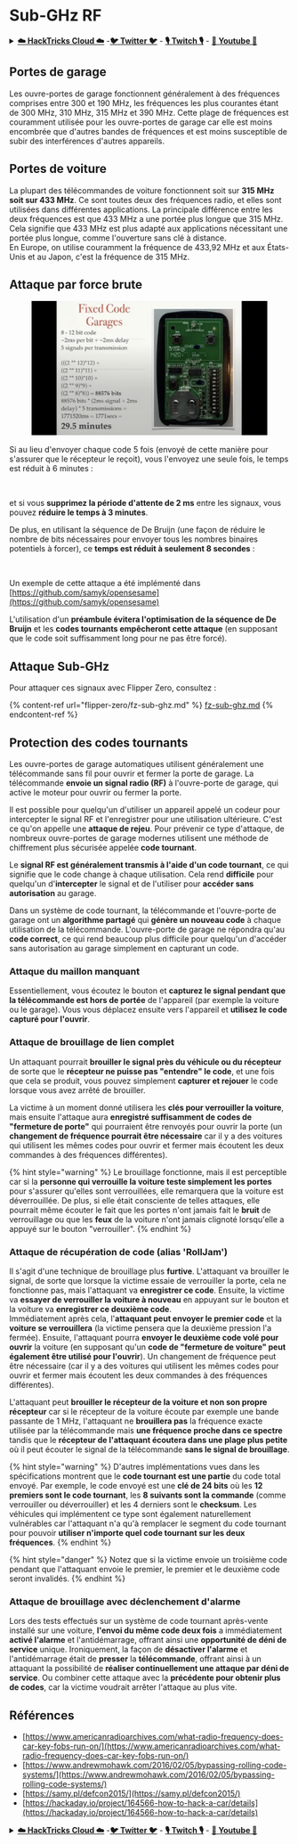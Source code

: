 # Sub-GHz RF

<details>

<summary><a href="https://cloud.hacktricks.xyz/pentesting-cloud/pentesting-cloud-methodology"><strong>☁️ HackTricks Cloud ☁️</strong></a> -<a href="https://twitter.com/hacktricks_live"><strong>🐦 Twitter 🐦</strong></a> - <a href="https://www.twitch.tv/hacktricks_live/schedule"><strong>🎙️ Twitch 🎙️</strong></a> - <a href="https://www.youtube.com/@hacktricks_LIVE"><strong>🎥 Youtube 🎥</strong></a></summary>

* Travaillez-vous dans une **entreprise de cybersécurité** ? Voulez-vous voir votre **entreprise annoncée dans HackTricks** ? ou voulez-vous avoir accès à la **dernière version de PEASS ou télécharger HackTricks en PDF** ? Consultez les [**PLANS D'ABONNEMENT**](https://github.com/sponsors/carlospolop) !
* Découvrez [**The PEASS Family**](https://opensea.io/collection/the-peass-family), notre collection exclusive de [**NFT**](https://opensea.io/collection/the-peass-family)
* Obtenez le [**swag officiel PEASS & HackTricks**](https://peass.creator-spring.com)
* **Rejoignez le** [**💬**](https://emojipedia.org/speech-balloon/) [**groupe Discord**](https://discord.gg/hRep4RUj7f) ou le [**groupe Telegram**](https://t.me/peass) ou **suivez** moi sur **Twitter** [**🐦**](https://github.com/carlospolop/hacktricks/tree/7af18b62b3bdc423e11444677a6a73d4043511e9/\[https:/emojipedia.org/bird/README.md)[**@carlospolopm**](https://twitter.com/hacktricks\_live)**.**
* **Partagez vos astuces de piratage en soumettant des PR au** [**repo hacktricks**](https://github.com/carlospolop/hacktricks) **et au** [**repo hacktricks-cloud**](https://github.com/carlospolop/hacktricks-cloud).

</details>

## Portes de garage

Les ouvre-portes de garage fonctionnent généralement à des fréquences comprises entre 300 et 190 MHz, les fréquences les plus courantes étant de 300 MHz, 310 MHz, 315 MHz et 390 MHz. Cette plage de fréquences est couramment utilisée pour les ouvre-portes de garage car elle est moins encombrée que d'autres bandes de fréquences et est moins susceptible de subir des interférences d'autres appareils.

## Portes de voiture

La plupart des télécommandes de voiture fonctionnent soit sur **315 MHz soit sur 433 MHz**. Ce sont toutes deux des fréquences radio, et elles sont utilisées dans différentes applications. La principale différence entre les deux fréquences est que 433 MHz a une portée plus longue que 315 MHz. Cela signifie que 433 MHz est plus adapté aux applications nécessitant une portée plus longue, comme l'ouverture sans clé à distance.\
En Europe, on utilise couramment la fréquence de 433,92 MHz et aux États-Unis et au Japon, c'est la fréquence de 315 MHz.

## **Attaque par force brute**

<figure><img src="../../.gitbook/assets/image (4) (3) (2).png" alt=""><figcaption></figcaption></figure>

Si au lieu d'envoyer chaque code 5 fois (envoyé de cette manière pour s'assurer que le récepteur le reçoit), vous l'envoyez une seule fois, le temps est réduit à 6 minutes :

<figure><img src="../../.gitbook/assets/image (1) (1) (2) (2).png" alt=""><figcaption></figcaption></figure>

et si vous **supprimez la période d'attente de 2 ms** entre les signaux, vous pouvez **réduire le temps à 3 minutes**.

De plus, en utilisant la séquence de De Bruijn (une façon de réduire le nombre de bits nécessaires pour envoyer tous les nombres binaires potentiels à forcer), ce **temps est réduit à seulement 8 secondes** :

<figure><img src="../../.gitbook/assets/image (5) (2) (3).png" alt=""><figcaption></figcaption></figure>

Un exemple de cette attaque a été implémenté dans [https://github.com/samyk/opensesame](https://github.com/samyk/opensesame)

L'utilisation d'un **préambule évitera l'optimisation de la séquence de De Bruijn** et les **codes tournants empêcheront cette attaque** (en supposant que le code soit suffisamment long pour ne pas être forcé).

## Attaque Sub-GHz

Pour attaquer ces signaux avec Flipper Zero, consultez :

{% content-ref url="flipper-zero/fz-sub-ghz.md" %}
[fz-sub-ghz.md](flipper-zero/fz-sub-ghz.md)
{% endcontent-ref %}

## Protection des codes tournants

Les ouvre-portes de garage automatiques utilisent généralement une télécommande sans fil pour ouvrir et fermer la porte de garage. La télécommande **envoie un signal radio (RF)** à l'ouvre-porte de garage, qui active le moteur pour ouvrir ou fermer la porte.

Il est possible pour quelqu'un d'utiliser un appareil appelé un codeur pour intercepter le signal RF et l'enregistrer pour une utilisation ultérieure. C'est ce qu'on appelle une **attaque de rejeu**. Pour prévenir ce type d'attaque, de nombreux ouvre-portes de garage modernes utilisent une méthode de chiffrement plus sécurisée appelée **code tournant**.

Le **signal RF est généralement transmis à l'aide d'un code tournant**, ce qui signifie que le code change à chaque utilisation. Cela rend **difficile** pour quelqu'un d'**intercepter** le signal et de l'utiliser pour **accéder sans autorisation** au garage.

Dans un système de code tournant, la télécommande et l'ouvre-porte de garage ont un **algorithme partagé** qui **génère un nouveau code** à chaque utilisation de la télécommande. L'ouvre-porte de garage ne répondra qu'au **code correct**, ce qui rend beaucoup plus difficile pour quelqu'un d'accéder sans autorisation au garage simplement en capturant un code.

### **Attaque du maillon manquant**

Essentiellement, vous écoutez le bouton et **capturez le signal pendant que la télécommande est hors de portée** de l'appareil (par exemple la voiture ou le garage). Vous vous déplacez ensuite vers l'appareil et **utilisez le code capturé pour l'ouvrir**.

### Attaque de brouillage de lien complet

Un attaquant pourrait **brouiller le signal près du véhicule ou du récepteur** de sorte que le **récepteur ne puisse pas "entendre" le code**, et une fois que cela se produit, vous pouvez simplement **capturer et rejouer** le code lorsque vous avez arrêté de brouiller.

La victime à un moment donné utilisera les **clés pour verrouiller la voiture**, mais ensuite l'attaque aura **enregistré suffisamment de codes de "fermeture de porte"** qui pourraient être renvoyés pour ouvrir la porte (un **changement de fréquence pourrait être nécessaire** car il y a des voitures qui utilisent les mêmes codes pour ouvrir et fermer mais écoutent les deux commandes à des fréquences différentes).

{% hint style="warning" %}
Le brouillage fonctionne, mais il est perceptible car si la **personne qui verrouille la voiture teste simplement les portes** pour s'assurer qu'elles sont verrouillées, elle remarquera que la voiture est déverrouillée. De plus, si elle était consciente de telles attaques, elle pourrait même écouter le fait que les portes n'ont jamais fait le **bruit** de verrouillage ou que les **feux** de la voiture n'ont jamais clignoté lorsqu'elle a appuyé sur le bouton "verrouiller".
{% endhint %}
### **Attaque de récupération de code (alias 'RollJam')**

Il s'agit d'une technique de brouillage plus **furtive**. L'attaquant va brouiller le signal, de sorte que lorsque la victime essaie de verrouiller la porte, cela ne fonctionne pas, mais l'attaquant va **enregistrer ce code**. Ensuite, la victime va **essayer de verrouiller la voiture à nouveau** en appuyant sur le bouton et la voiture va **enregistrer ce deuxième code**.\
Immédiatement après cela, l'**attaquant peut envoyer le premier code** et la **voiture se verrouillera** (la victime pensera que la deuxième pression l'a fermée). Ensuite, l'attaquant pourra **envoyer le deuxième code volé pour ouvrir** la voiture (en supposant qu'un **code de "fermeture de voiture" peut également être utilisé pour l'ouvrir**). Un changement de fréquence peut être nécessaire (car il y a des voitures qui utilisent les mêmes codes pour ouvrir et fermer mais écoutent les deux commandes à des fréquences différentes).

L'attaquant peut **brouiller le récepteur de la voiture et non son propre récepteur** car si le récepteur de la voiture écoute par exemple une bande passante de 1 MHz, l'attaquant ne **brouillera pas** la fréquence exacte utilisée par la télécommande mais **une fréquence proche dans ce spectre** tandis que le **récepteur de l'attaquant écoutera dans une plage plus petite** où il peut écouter le signal de la télécommande **sans le signal de brouillage**.

{% hint style="warning" %}
D'autres implémentations vues dans les spécifications montrent que le **code tournant est une partie** du code total envoyé. Par exemple, le code envoyé est une **clé de 24 bits** où les **12 premiers sont le code tournant**, les **8 suivants sont la commande** (comme verrouiller ou déverrouiller) et les 4 derniers sont le **checksum**. Les véhicules qui implémentent ce type sont également naturellement vulnérables car l'attaquant n'a qu'à remplacer le segment du code tournant pour pouvoir **utiliser n'importe quel code tournant sur les deux fréquences**.
{% endhint %}

{% hint style="danger" %}
Notez que si la victime envoie un troisième code pendant que l'attaquant envoie le premier, le premier et le deuxième code seront invalidés.
{% endhint %}

### Attaque de brouillage avec déclenchement d'alarme

Lors des tests effectués sur un système de code tournant après-vente installé sur une voiture, **l'envoi du même code deux fois** a immédiatement **activé l'alarme** et l'antidémarrage, offrant ainsi une **opportunité de déni de service** unique. Ironiquement, la façon de **désactiver l'alarme** et l'antidémarrage était de **presser** la **télécommande**, offrant ainsi à un attaquant la possibilité de **réaliser continuellement une attaque par déni de service**. Ou combiner cette attaque avec la **précédente pour obtenir plus de codes**, car la victime voudrait arrêter l'attaque au plus vite.

## Références

* [https://www.americanradioarchives.com/what-radio-frequency-does-car-key-fobs-run-on/](https://www.americanradioarchives.com/what-radio-frequency-does-car-key-fobs-run-on/)
* [https://www.andrewmohawk.com/2016/02/05/bypassing-rolling-code-systems/](https://www.andrewmohawk.com/2016/02/05/bypassing-rolling-code-systems/)
* [https://samy.pl/defcon2015/](https://samy.pl/defcon2015/)
* [https://hackaday.io/project/164566-how-to-hack-a-car/details](https://hackaday.io/project/164566-how-to-hack-a-car/details)

<details>

<summary><a href="https://cloud.hacktricks.xyz/pentesting-cloud/pentesting-cloud-methodology"><strong>☁️ HackTricks Cloud ☁️</strong></a> -<a href="https://twitter.com/hacktricks_live"><strong>🐦 Twitter 🐦</strong></a> - <a href="https://www.twitch.tv/hacktricks_live/schedule"><strong>🎙️ Twitch 🎙️</strong></a> - <a href="https://www.youtube.com/@hacktricks_LIVE"><strong>🎥 Youtube 🎥</strong></a></summary>

* Vous travaillez dans une **entreprise de cybersécurité** ? Vous souhaitez voir votre **entreprise annoncée dans HackTricks** ? ou souhaitez-vous avoir accès à la **dernière version de PEASS ou télécharger HackTricks en PDF** ? Consultez les [**PLANS D'ABONNEMENT**](https://github.com/sponsors/carlospolop) !
* Découvrez [**The PEASS Family**](https://opensea.io/collection/the-peass-family), notre collection exclusive de [**NFT**](https://opensea.io/collection/the-peass-family)
* Obtenez le [**swag officiel PEASS & HackTricks**](https://peass.creator-spring.com)
* **Rejoignez le** [**💬**](https://emojipedia.org/speech-balloon/) [**groupe Discord**](https://discord.gg/hRep4RUj7f) ou le [**groupe Telegram**](https://t.me/peass) ou **suivez** moi sur **Twitter** [**🐦**](https://github.com/carlospolop/hacktricks/tree/7af18b62b3bdc423e11444677a6a73d4043511e9/\[https:/emojipedia.org/bird/README.md)[**@carlospolopm**](https://twitter.com/hacktricks\_live)**.**
* **Partagez vos astuces de piratage en soumettant des PR au** [**repo hacktricks**](https://github.com/carlospolop/hacktricks) **et au** [**repo hacktricks-cloud**](https://github.com/carlospolop/hacktricks-cloud).

</details>
